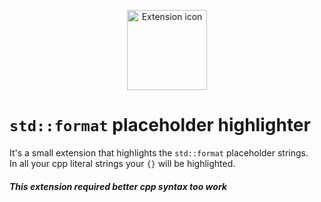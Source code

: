 <p align="center">
	<image src="https://github.com/hcabe/std-format-placeholder-highlighter/icon.png" width="128" height="128" alt="Extension icon"/>
</p>

# `std::format` placeholder highlighter

It's a small extension that highlights the `std::format` placeholder strings.<br/>
In all your cpp literal strings your `{}` will be highlighted.

##### *This extension required better cpp syntax too work*

